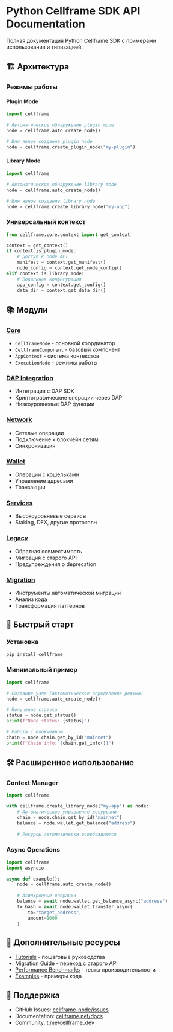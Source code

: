 # Python Cellframe SDK API Documentation

Полная документация Python Cellframe SDK с примерами использования и типизацией.

## 🏗️ Архитектура

### Режимы работы

#### Plugin Mode
```python
import cellframe

# Автоматическое обнаружение plugin mode
node = cellframe.auto_create_node()

# Или явное создание plugin node
node = cellframe.create_plugin_node("my-plugin")
```

#### Library Mode
```python
import cellframe

# Автоматическое обнаружение library mode
node = cellframe.auto_create_node()

# Или явное создание library node
node = cellframe.create_library_node("my-app")
```

### Универсальный контекст
```python
from cellframe.core.context import get_context

context = get_context()
if context.is_plugin_mode:
    # Доступ к node API
    manifest = context.get_manifest()
    node_config = context.get_node_config()
elif context.is_library_mode:
    # Локальная конфигурация
    app_config = context.get_config()
    data_dir = context.get_data_dir()
```

## 📚 Модули

### [Core](./core.md)
- `CellframeNode` - основной координатор
- `CellframeComponent` - базовый компонент
- `AppContext` - система контекстов
- `ExecutionMode` - режимы работы

### [DAP Integration](./dap.md)
- Интеграция с DAP SDK
- Криптографические операции через DAP
- Низкоуровневые DAP функции

### [Network](./network.md)
- Сетевые операции
- Подключение к блокчейн сетям
- Синхронизация

### [Wallet](./wallet.md)
- Операции с кошельками
- Управление адресами
- Транзакции

### [Services](./services.md)
- Высокоуровневые сервисы
- Staking, DEX, другие протоколы

### [Legacy](./legacy.md)
- Обратная совместимость
- Миграция с старого API
- Предупреждения о deprecation

### [Migration](./migration.md)
- Инструменты автоматической миграции
- Анализ кода
- Трансформация паттернов

## 🔧 Быстрый старт

### Установка
```bash
pip install cellframe
```

### Минимальный пример
```python
import cellframe

# Создание узла (автоматическое определение режима)
node = cellframe.auto_create_node()

# Получение статуса
status = node.get_status()
print(f"Node status: {status}")

# Работа с блокчейном
chain = node.chain.get_by_id("mainnet")
print(f"Chain info: {chain.get_info()}")
```

## 🛠️ Расширенное использование

### Context Manager
```python
import cellframe

with cellframe.create_library_node("my-app") as node:
    # Автоматическое управление ресурсами
    chain = node.chain.get_by_id("mainnet")
    balance = node.wallet.get_balance("address")
    
    # Ресурсы автоматически освобождаются
```

### Async Operations
```python
import cellframe
import asyncio

async def example():
    node = cellframe.auto_create_node()
    
    # Асинхронные операции
    balance = await node.wallet.get_balance_async("address")
    tx_hash = await node.wallet.transfer_async(
        to="target_address",
        amount=1000
    )
```

## 📖 Дополнительные ресурсы

- [Tutorials](../tutorials/) - пошаговые руководства
- [Migration Guide](../guides/migration.md) - переход с старого API
- [Performance Benchmarks](../benchmarks/) - тесты производительности
- [Examples](../examples/) - примеры кода

## 🐛 Поддержка

- GitHub Issues: [cellframe-node/issues](https://github.com/demlabs-cellframe/cellframe-node/issues)
- Documentation: [cellframe.net/docs](https://cellframe.net/docs)
- Community: [t.me/cellframe_dev](https://t.me/cellframe_dev) 